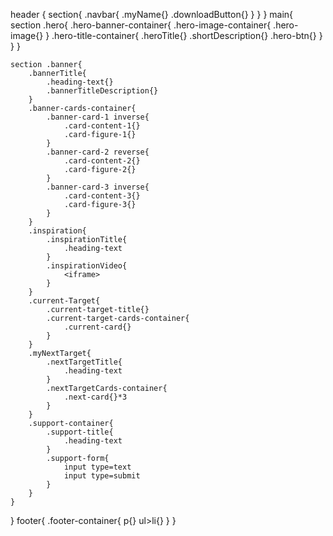 header {
    section{
        .navbar{
            .myName{}
            .downloadButton{}
        }
    }
}
main{
    section .hero{
        .hero-banner-container{
            .hero-image-container{
                .hero-image{}
                }
            .hero-title-container{
                .heroTitle{}
                .shortDescription{}
                .hero-btn{}
            }
        }
    }

    section .banner{
        .bannerTitle{
            .heading-text{}
            .bannerTitleDescription{}
        }
        .banner-cards-container{
            .banner-card-1 inverse{
                .card-content-1{}
                .card-figure-1{}
            }
            .banner-card-2 reverse{
                .card-content-2{}
                .card-figure-2{}
            }
            .banner-card-3 inverse{
                .card-content-3{}
                .card-figure-3{}
            }
        }
        .inspiration{
            .inspirationTitle{
                .heading-text
            }
            .inspirationVideo{
                <iframe>
            }
        }
        .current-Target{
            .current-target-title{}
            .current-target-cards-container{
                .current-card{}
            }
        }
        .myNextTarget{
            .nextTargetTitle{
                .heading-text
            }
            .nextTargetCards-container{
                .next-card{}*3
            }
        }
        .support-container{
            .support-title{
                .heading-text
            }
            .support-form{
                input type=text
                input type=submit
            }
        }
    }
}
footer{
    .footer-container{
        p{}
        ul>li{}
    }
}